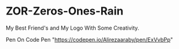 # ZOR-Zeros-Ones-Rain
My Best Friend's and My Logo With Some Creativity.

Pen On Code Pen
"https://codepen.io/Alirezaaraby/pen/ExVvbPp"

